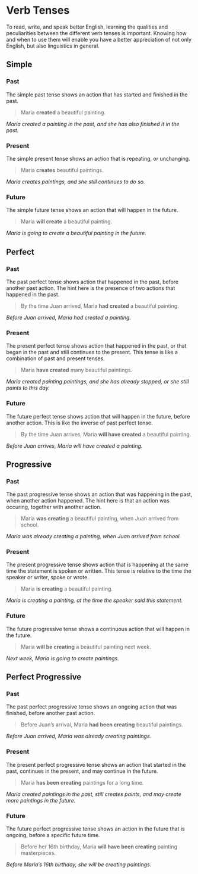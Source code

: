 Verb Tenses
===========

To read, write, and speak better English, learning the qualities and
peculiarities between the different verb tenses is important. Knowing
how and when to use them will enable you have a better appreciation of
not only English, but also linguistics in general.


Simple
------

### Past

The simple past tense shows an action that has started and finished in
the past.

> Maria __created__ a beautiful painting.

*Maria created a painting in the past, and she has also finished it in the past.*

### Present

The simple present tense shows an action that is repeating, or
unchanging.

> Maria __creates__ beautiful paintings.

*Maria creates paintings, and she still continues to do so.*

### Future

The simple future tense shows an action that will happen in the future.

> Maria __will create__ a beautiful painting.

*Maria is going to create a beautiful painting in the future.*


Perfect
-------

### Past

The past perfect tense shows action that happened in the past, before
another past action. The hint here is the presence of two actions that
happened in the past.

> By the time Juan arrived, Maria __had created__ a beautiful painting.

*Before Juan arrived, Maria had created a painting.*

### Present

The present perfect tense shows action that happened in the past, or
that began in the past and still continues to the present. This tense
is like a combination of past and present tenses.

> Maria __have created__ many beautiful paintings.

*Maria created painting paintings, and she has already stopped, or she still paints to this day.*

### Future

The future perfect tense shows action that will happen in the future,
before another action. This is like the inverse of past perfect tense.

> By the time Juan arrives, Maria __will have created__ a beautiful painting.

*Before Juan arrives, Maria will have created a painting.*


Progressive
-----------

### Past

The past progressive tense shows an action that was happening in the
past, when another action happened. The hint here is that an action
was occuring, together with another action.

> Maria __was creating__ a beautiful painting, when Juan arrived from school.

*Maria was already creating a painting, when Juan arrived from school.*

### Present

The present progressive tense shows action that is happening at the
same time the statement is spoken or written. This tense is relative
to the time the speaker or writer, spoke or wrote.

> Maria __is creating__ a beautiful painting.

*Maria is creating a painting, at the time the speaker said this statement.*

### Future

The future progressive tense shows a continuous action that will
happen in the future.

> Maria __will be creating__ a beautiful painting next week.

*Next week, Maria is going to create paintings.*


Perfect Progressive
-------------------

### Past

The past perfect progressive tense shows an ongoing action that was
finished, before another past action.

> Before Juan’s arrival, Maria __had been creating__ beautiful paintings.

*Before Juan arrived, Maria was already creating paintings.*

### Present

The present perfect progressive tense shows an action that started in
the past, continues in the present, and may continue in the future.

> Maria __has been creating__ paintings for a long time.

*Maria created paintings in the past, still creates paints, and may create more paintings in the future.*

### Future

The future perfect progressive tense shows an action in the future
that is ongoing, before a specific future time.

> Before her 16th birthday, Maria __will have been creating__ painting masterpieces.

*Before Maria’s 16th birthday, she will be  creating paintings.*
